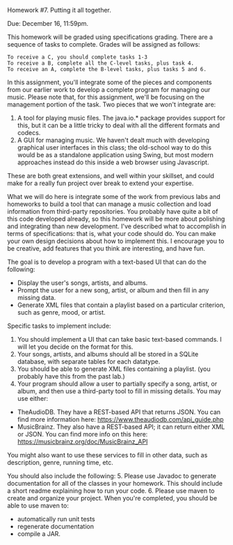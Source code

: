 Homework #7. Putting it all together.

Due: December 16, 11:59pm.

This homework will be graded using specifications grading. There are a sequence of tasks to complete. Grades will be assigned as follows:

    To receive a C, you should complete tasks 1-3
    To receive a B, complete all the C-level tasks, plus task 4.
    To receive an A, complete the B-level tasks, plus tasks 5 and 6.


In this assignment, you'll integrate some of the pieces and components from our earlier work to develop a complete program for managing our music. Please note that, for this assignment, we'll
be focusing on the management portion of the task. Two pieces that we won't integrate are:
1. A tool for playing music files. The java.io.* package provides support for this, but it can be a little tricky to deal with all the different formats and codecs.
2. A GUI for managing music. We haven't dealt much with developing graphical user interfaces in this class; the old-school way to do this would be as a standalone application using Swing, but most modern approaches instead do this inside a web browser using Javascript. 

These are both great extensions, and well within your skillset, and could make for a really fun project over break to extend your expertise.

What we will do here is integrate some of the work from previous labs and homeworks to build a tool that can 
manage a music collection and load information from third-party repositories. You probably have quite a bit of this 
code developed already, so this homework will be more about polishing and integrating than new development. I've described what to accomplish in terms of specifications: that is, what your code should do.
You can make your own design decisions about how to implement this. I encourage you to be creative, add features that you think are interesting, and have fun.

The goal is to develop a program with a text-based UI that can do the following:

- Display the user's songs, artists, and albums.
- Prompt the user for a new song, artist, or album and then fill in any missing data.
- Generate XML files that contain a playlist based on a particular criterion, such as genre, mood, or artist.

Specific tasks to implement include:

1. You should implement a UI that can take basic text-based commands. I will let you decide on the format for this.
2. Your songs, artists, and albums should all be stored in a SQLite database, with separate tables for each datatype.
3. You should be able to generate XML files containing a playlist. (you probably have this from the past lab.)
4. Your program should allow a user to partially specify a song, artist, or album, and then use a third-party tool to fill in missing details. 
You may use either:
  - TheAudioDB. They have a REST-based API that returns JSON. You can find more information here: https://www.theaudiodb.com/api_guide.php
  - MusicBrainz. They also have a REST-based API; it can return either XML or JSON. You can find more info on this here: https://musicbrainz.org/doc/MusicBrainz_API
  
You might also want to use these services to fill in other data, such as description, genre, running time, etc.

You should also include the following:
5. Please use Javadoc to generate documentation for all of the classes in your homework. This should include a short readme explaining how to run your code.
6. Please use maven to create and organize your project.  When you're completed, you should be able to use maven to:
  - automatically run unit tests
  - regenerate documentation
  - compile a JAR.

